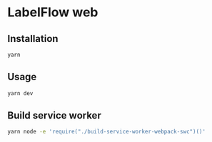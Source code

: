 # LabelFlow web

## Installation

```sh
yarn
```

## Usage

```sh
yarn dev
```

## Build service worker

```sh
yarn node -e 'require("./build-service-worker-webpack-swc")()'
```
